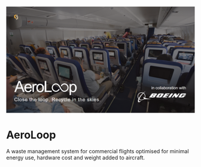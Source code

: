 ![Alt text](pictures/banner.png)
# AeroLoop
A waste management system for commercial flights optimised for minimal energy use, hardware cost and weight added to aircraft.
